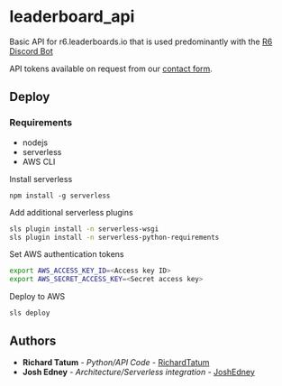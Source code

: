 # leaderboard_api
Basic API for r6.leaderboards.io that is used predominantly with the [R6 Discord Bot](https://github.com/richardtatum/r6_discord_bot)

API tokens available on request from our [contact form](https://r6.leaderboards.io/contact). 

## Deploy

### Requirements
- nodejs
- serverless
- AWS CLI

Install serverless

`npm install -g serverless`

Add additional serverless plugins

```bash
sls plugin install -n serverless-wsgi
sls plugin install -n serverless-python-requirements
```

Set AWS authentication tokens

```bash
export AWS_ACCESS_KEY_ID=<Access key ID>
export AWS_SECRET_ACCESS_KEY=<Secret access key>
```

Deploy to AWS

`sls deploy`


## Authors

* **Richard Tatum** - *Python/API Code* - [RichardTatum](https://github.com/richardtatum)
* **Josh Edney** - *Architecture/Serverless integration* - [JoshEdney](https://github.com/joshedney)

